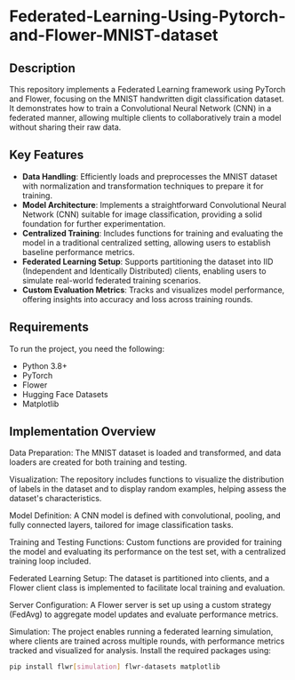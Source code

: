 # Federated-Learning-Using-Pytorch-and-Flower-MNIST-dataset
## Description
This repository implements a Federated Learning framework using PyTorch and Flower, focusing on the MNIST handwritten digit classification dataset. It demonstrates how to train a Convolutional Neural Network (CNN) in a federated manner, allowing multiple clients to collaboratively train a model without sharing their raw data.
## Key Features

- **Data Handling**: Efficiently loads and preprocesses the MNIST dataset with normalization and transformation techniques to prepare it for training.
- **Model Architecture**: Implements a straightforward Convolutional Neural Network (CNN) suitable for image classification, providing a solid foundation for further experimentation.
- **Centralized Training**: Includes functions for training and evaluating the model in a traditional centralized setting, allowing users to establish baseline performance metrics.
- **Federated Learning Setup**: Supports partitioning the dataset into IID (Independent and Identically Distributed) clients, enabling users to simulate real-world federated training scenarios.
- **Custom Evaluation Metrics**: Tracks and visualizes model performance, offering insights into accuracy and loss across training rounds.

## Requirements

To run the project, you need the following:

- Python 3.8+
- PyTorch
- Flower
- Hugging Face Datasets
- Matplotlib
  
## Implementation Overview


Data Preparation: The MNIST dataset is loaded and transformed, and data loaders are created for both training and testing.

Visualization: The repository includes functions to visualize the distribution of labels in the dataset and to display random examples, helping assess the dataset's characteristics.

Model Definition: A CNN model is defined with convolutional, pooling, and fully connected layers, tailored for image classification tasks.

Training and Testing Functions: Custom functions are provided for training the model and evaluating its performance on the test set, with a centralized training loop included.

Federated Learning Setup: The dataset is partitioned into clients, and a Flower client class is implemented to facilitate local training and evaluation.

Server Configuration: A Flower server is set up using a custom strategy (FedAvg) to aggregate model updates and evaluate performance metrics.

Simulation: The project enables running a federated learning simulation, where clients are trained across multiple rounds, with performance metrics tracked and visualized for analysis.
Install the required packages using:

```bash
pip install flwr[simulation] flwr-datasets matplotlib



